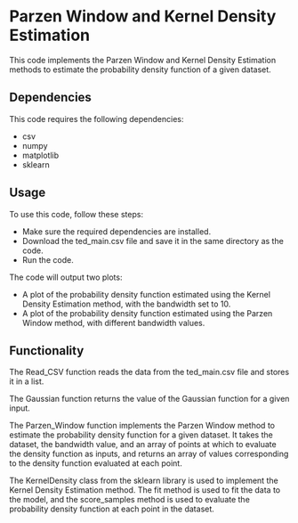 # Parzen Window and Kernel Density Estimation
This code implements the Parzen Window and Kernel Density Estimation methods to estimate the probability density function of a given dataset.
## Dependencies
This code requires the following dependencies:

+ csv
+ numpy
+ matplotlib
+ sklearn
## Usage
To use this code, follow these steps:

+ Make sure the required dependencies are installed.
+ Download the ted_main.csv file and save it in the same directory as the code.
+ Run the code.

The code will output two plots:
+ A plot of the probability density function estimated using the Kernel Density Estimation method, with the bandwidth set to 10.
+ A plot of the probability density function estimated using the Parzen Window method, with different bandwidth values.

## Functionality
The Read_CSV function reads the data from the ted_main.csv file and stores it in a list.

The Gaussian function returns the value of the Gaussian function for a given input.

The Parzen_Window function implements the Parzen Window method to estimate the probability density function for a given dataset. It takes the dataset, the bandwidth value, and an array of points at which to evaluate the density function as inputs, and returns an array of values corresponding to the density function evaluated at each point.

The KernelDensity class from the sklearn library is used to implement the Kernel Density Estimation method. The fit method is used to fit the data to the model, and the score_samples method is used to evaluate the probability density function at each point in the dataset.
